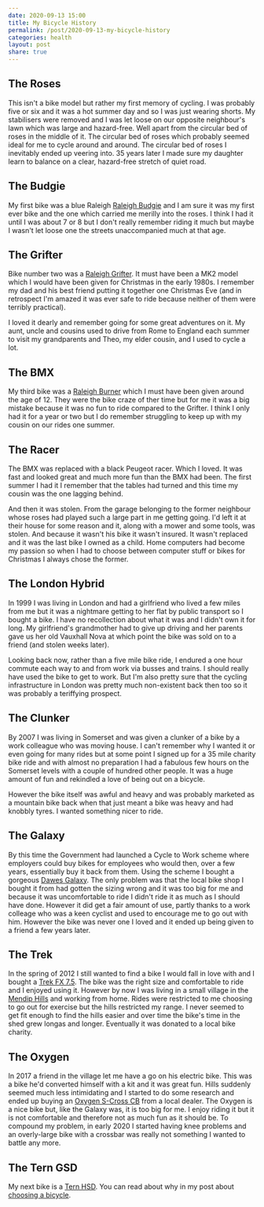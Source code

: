 ```yaml
---
date: 2020-09-13 15:00
title: My Bicycle History
permalink: /post/2020-09-13-my-bicycle-history
categories: health
layout: post
share: true
---
```


## The Roses

This isn't a bike model but rather my first memory of cycling. I was probably five or six and it was a hot summer day and so I was just wearing shorts. My stabilisers were removed and I was let loose on our opposite neighbour's lawn which was large and hazard-free. Well apart from the circular bed of roses in the middle of it. The circular bed of roses which probably seemed ideal for me to cycle around and around. The circular bed of roses I inevitably ended up veering into. 35 years later I made sure my daughter learn to balance on a clear, hazard-free stretch of quiet road.

## The Budgie

My first bike was a blue Raleigh [Raleigh Budgie](https://www.doyouremember.co.uk/memory/raleigh-budgie) and I am sure it was my first ever bike and the one which carried me merilly into the roses. I think I had it until I was about 7 or 8 but I don't really remember riding it much but maybe I wasn't let loose one the streets unaccompanied much at that age.

## The Grifter

Bike number two was a [Raleigh Grifter](https://en.wikipedia.org/wiki/Raleigh_Grifter). It must have been a MK2 model which I would have been given for Christmas in the early 1980s. I remember my dad and his best friend putting it together one Christmas Eve (and in retrospect I'm amazed it was ever safe to ride because neither of them were terribly practical).

I loved it dearly and remember going for some great adventures on it. My aunt, uncle and cousins used to drive from Rome to England each summer to visit my grandparents and Theo, my elder cousin, and I used to cycle a lot.

## The BMX

My third bike was a [Raleigh Burner](https://en.wikipedia.org/wiki/Raleigh_Burner) which I must have been given around the age of 12. They were the bike craze of ther time but for me it was a big mistake because it was no fun to ride compared to the Grifter. I think I only had it for a year or two but I do remember struggling to keep up with my cousin on our rides one summer.

## The Racer

The BMX was replaced with a black Peugeot racer. Which I loved. It was fast and looked great and much more fun than the BMX had been. The first summer I had it I remember that the tables had turned and this time my cousin was the one lagging behind.

And then it was stolen. From the garage belonging to the former neighbour whose roses had played such a large part in me getting going. I'd left it at their house for some reason and it, along with a mower and some tools, was stolen. And because it wasn't his bike it wasn't insured. It wasn't replaced and it was the last bike I owned as a child. Home computers had become my passion so when I had to choose between computer stuff or bikes for Christmas I always chose the former.

## The London Hybrid

In 1999 I was living in London and had a girlfriend who lived a few miles from me but it was a nightmare getting to her flat by public transport so I bought a bike. I have no recollection about what it was and I didn't own it for long. My girlfriend's grandmother had to give up driving and her parents gave us her old Vauxhall Nova at which point the bike was sold on to a friend (and stolen weeks later).

Looking back now, rather than a five mile bike ride, I endured a one hour commute each way to and from work via busses and trains. I should really have used the bike to get to work. But I'm also pretty sure that the cycling infrastructure in London was pretty much non-existent back then too so it was probably a teriffying prospect.

## The Clunker

By 2007 I was living in Somerset and was given a clunker of a bike by a work colleague who was moving house. I can't remember why I wanted it or even going for many rides but at some point I signed up for a 35 mile charity bike ride and with almost no preparation I had a fabulous few hours on the Somerset levels with a couple of hundred other people. It was a huge amount of fun and rekindled a love of being out on a bicycle.

However the bike itself was awful and heavy and was probably marketed as a mountain bike back when that just meant a bike was heavy and had knobbly tyres. I wanted something nicer to ride.

## The Galaxy

By this time the Government had launched a Cycle to Work scheme where employers could buy bikes for employees who would then, over a few years, essentially buy it back from them. Using the scheme I bought a gorgeous [Dawes Galaxy](https://en.wikipedia.org/wiki/Dawes_Galaxy). The only problem was that the local bike shop I bought it from had gotten the sizing wrong and it was too big for me and because it was uncomfortable to ride I didn't ride it as much as I should have done. However it did get a fair amount of use, partly thanks to a work colleage who was a keen cyclist and used to encourage me to go out with him. However the bike was never one I loved and it ended up being given to a friend a few years later.

## The Trek

In the spring of 2012 I still wanted to find a bike I would fall in love with and I bought a [Trek FX 7.5](https://archive.trekbikes.com/us/en/2012/Trek/7_5_fx#/us/en/2012/Trek/7_5_fx/details). The bike was the right size and comfortable to ride and I enjoyed using it. However by now I was living in a small village in the [Mendip Hills](https://en.wikipedia.org/wiki/Mendip_Hills) and working from home. Rides were restricted to me choosing to go out for exercise but the hills restricted my range. I never seemed to get fit enough to find the hills easier and over time the bike's time in the shed grew longas and longer. Eventually it was donated to a local bike charity.

## The Oxygen

In 2017 a friend in the village let me have a go on his electric bike. This was a bike he'd converted himself with a kit and it was great fun. Hills suddenly seemed much less intimidating and I started to do some research and ended up buying an [Oxygen S-Cross CB](https://www.oxygenbicycles.com/shop-2/s-cross-cb/) from a local dealer. The Oxygen is a nice bike but, like the Galaxy was, it is too big for me. I enjoy riding it but it is not comfortable and therefore not as much fun as it should be. To compound my problem, in early 2020 I started having knee problems and an overly-large bike with a crossbar was really not something I wanted to battle any more.

## The Tern GSD

My next bike is a [Tern HSD](https://www.ternbicycles.com/bikes/471/hsd). You can read about why in my post about [choosing a bicycle](https://www.swwritings.com/post/2020-09-13-choosing-a-new-bike).